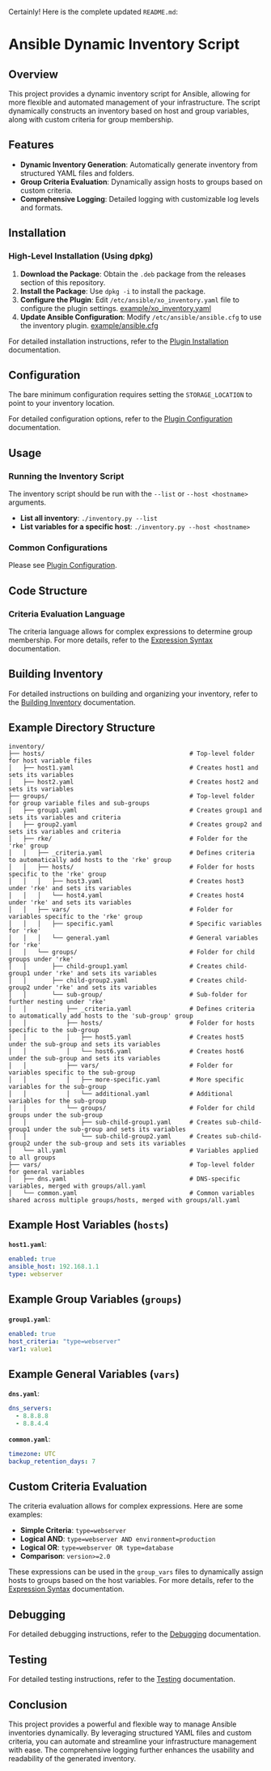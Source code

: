 Certainly! Here is the complete updated `README.md`:

# Ansible Dynamic Inventory Script

## Overview

This project provides a dynamic inventory script for Ansible, allowing for more flexible and automated management of your infrastructure. The script dynamically constructs an inventory based on host and group variables, along with custom criteria for group membership.

## Features

- **Dynamic Inventory Generation**: Automatically generate inventory from structured YAML files and folders.
- **Group Criteria Evaluation**: Dynamically assign hosts to groups based on custom criteria.
- **Comprehensive Logging**: Detailed logging with customizable log levels and formats.

## Installation

### High-Level Installation (Using dpkg)

1. **Download the Package**: Obtain the `.deb` package from the releases section of this repository.
2. **Install the Package**: Use `dpkg -i` to install the package.
3. **Configure the Plugin**: Edit `/etc/ansible/xo_inventory.yaml` file to configure the plugin settings. [example/xo_inventory.yaml](./example/xo_inventory.yaml)
4. **Update Ansible Configuration**: Modify `/etc/ansible/ansible.cfg` to use the inventory plugin. [example/ansible.cfg](./example/ansible.cfg)

For detailed installation instructions, refer to the [Plugin Installation](./docs/plugin-installation.md) documentation.

## Configuration

The bare minimum configuration requires setting the `STORAGE_LOCATION` to point to your inventory location. 

For detailed configuration options, refer to the [Plugin Configuration](./docs/plugin-configuration.md) documentation.

## Usage

### Running the Inventory Script

The inventory script should be run with the `--list` or `--host <hostname>` arguments.

- **List all inventory**: `./inventory.py --list`
- **List variables for a specific host**: `./inventory.py --host <hostname>`

### Common Configurations

Please see [Plugin Configuration](./docs/plugin-configuration.md).

## Code Structure

### Criteria Evaluation Language

The criteria language allows for complex expressions to determine group membership. For more details, refer to the [Expression Syntax](./docs/expression-syntax.md) documentation.

## Building Inventory

For detailed instructions on building and organizing your inventory, refer to the [Building Inventory](./docs/building-inventory.md) documentation.

## Example Directory Structure

```
inventory/
├── hosts/                                        # Top-level folder for host variable files
│   ├── host1.yaml                                # Creates host1 and sets its variables
│   ├── host2.yaml                                # Creates host2 and sets its variables
├── groups/                                       # Top-level folder for group variable files and sub-groups
│   ├── group1.yaml                               # Creates group1 and sets its variables and criteria
│   ├── group2.yaml                               # Creates group2 and sets its variables and criteria
│   ├── rke/                                      # Folder for the 'rke' group
│   │   ├── _criteria.yaml                        # Defines criteria to automatically add hosts to the 'rke' group
│   │   ├── hosts/                                # Folder for hosts specific to the 'rke' group
│   │   │   ├── host3.yaml                        # Creates host3 under 'rke' and sets its variables
│   │   │   └── host4.yaml                        # Creates host4 under 'rke' and sets its variables
│   │   ├── vars/                                 # Folder for variables specific to the 'rke' group
│   │   │   ├── specific.yaml                     # Specific variables for 'rke'
│   │   │   └── general.yaml                      # General variables for 'rke'
│   │   └── groups/                               # Folder for child groups under 'rke'
│   │       ├── child-group1.yaml                 # Creates child-group1 under 'rke' and sets its variables
│   │       ├── child-group2.yaml                 # Creates child-group2 under 'rke' and sets its variables
│   │       └── sub-group/                        # Sub-folder for further nesting under 'rke'
│   │           ├── _criteria.yaml                # Defines criteria to automatically add hosts to the 'sub-group' group
│   │           ├── hosts/                        # Folder for hosts specific to the sub-group
│   │           │   ├── host5.yaml                # Creates host5 under the sub-group and sets its variables
│   │           │   └── host6.yaml                # Creates host6 under the sub-group and sets its variables
│   │           ├── vars/                         # Folder for variables specific to the sub-group
│   │           │   ├── more-specific.yaml        # More specific variables for the sub-group
│   │           │   └── additional.yaml           # Additional variables for the sub-group
│   │           └── groups/                       # Folder for child groups under the sub-group
│   │               ├── sub-child-group1.yaml     # Creates sub-child-group1 under the sub-group and sets its variables
│   │               └── sub-child-group2.yaml     # Creates sub-child-group2 under the sub-group and sets its variables
│   └── all.yaml                                  # Variables applied to all groups
├── vars/                                         # Top-level folder for general variables
│   ├── dns.yaml                                  # DNS-specific variables, merged with groups/all.yaml
│   └── common.yaml                               # Common variables shared across multiple groups/hosts, merged with groups/all.yaml
```

## Example Host Variables (`hosts`)

**`host1.yaml`**:

```yaml
enabled: true
ansible_host: 192.168.1.1
type: webserver
```

## Example Group Variables (`groups`)

**`group1.yaml`**:

```yaml
enabled: true
host_criteria: "type=webserver"
var1: value1
```

## Example General Variables (`vars`)

**`dns.yaml`**:

```yaml
dns_servers:
  - 8.8.8.8
  - 8.8.4.4
```

**`common.yaml`**:

```yaml
timezone: UTC
backup_retention_days: 7
```

## Custom Criteria Evaluation

The criteria evaluation allows for complex expressions. Here are some examples:

- **Simple Criteria**: `type=webserver`
- **Logical AND**: `type=webserver AND environment=production`
- **Logical OR**: `type=webserver OR type=database`
- **Comparison**: `version>=2.0`

These expressions can be used in the `group_vars` files to dynamically assign hosts to groups based on the host variables. For more details, refer to the [Expression Syntax](./docs/expression-syntax.md) documentation.

## Debugging

For detailed debugging instructions, refer to the [Debugging](./docs/debugging.md) documentation.

## Testing

For detailed testing instructions, refer to the [Testing](./docs/testing.md) documentation.

## Conclusion

This project provides a powerful and flexible way to manage Ansible inventories dynamically. By leveraging structured YAML files and custom criteria, you can automate and streamline your infrastructure management with ease. The comprehensive logging further enhances the usability and readability of the generated inventory.
